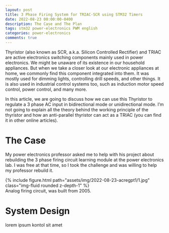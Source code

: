 ```yaml
---
layout: post
title: 3 Phase Firing System for TRIAC-SCR using STM32 Timers
date: 2022-08-23 00:00:00-0400
description: The Case and The Plan
tags: stm32 power-electronics PWM english
categories: power-electronics
comments: true
---
```


Thyristor (also known as SCR, a.k.a. Silicon Controlled Rectifier) and TRIAC are active electronics switching components mainly used in power electronics. We might be unaware of its existence in our household appliances. But when we take a closer look at our electronic appliances at home, we commonly find this component integrated into them. It was mostly used for dimming lights, controlling drill speeds, and other things. It is also used in industrial control systems too, such as induction motor speed control, power control, and many more. 

In this article, we are going to discuss how we can use this Thyristor to regulate a 3 phase AC input in bidirectional mode or unidirectional mode. I’m not going to explain all the theory behind the working principle of the thyristor and how an anti-parallel thyristor can act as a TRIAC (you can find it in other online articles).

# The Case
My power electronics professor asked me to help with his project about rebuilding the 3 phase firing circuit learning module at the power electronics lab. I was free at that time, so I took the challenge and was willing to help my professor rebuild it. 

<div class="row mt-3">
    <div class="col-sm mt-3 mt-md-0">
        {% include figure.html path="assets/img/2022-08-23-acregpt1/1.jpg" class="img-fluid rounded z-depth-1" %}
    </div>
</div>
<div class="caption">
    Analog firing circuit, was built from 2005.
</div>

# System Design
lorem ipsum kontol sit amet